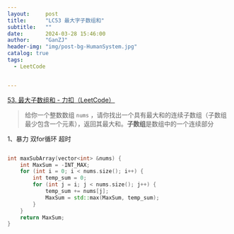 ```yaml
---
layout:     post
title:      "LC53 最大字子数组和"
subtitle:   ""
date:       2024-03-28 15:46:00
author:     "GanZJ"
header-img: "img/post-bg-HumanSystem.jpg"
catalog: true
tags:
  - LeetCode


---
```


[53. 最大子数组和 - 力扣（LeetCode）](https://leetcode.cn/problems/maximum-subarray/description/)

> 给你一个整数数组 `nums` ，请你找出一个具有最大和的连续子数组（子数组最少包含一个元素），返回其最大和。**子数组**是数组中的一个连续部分



1、暴力 双for循环 超时

```cpp

int maxSubArray(vector<int> &nums) {
    int MaxSum = -INT_MAX;
    for (int i = 0; i < nums.size(); i++) {
        int temp_sum = 0;
        for (int j = i; j < nums.size(); j++) {
            temp_sum += nums[j];
            MaxSum = std::max(MaxSum, temp_sum);
        }
    }
    return MaxSum;
}

```
